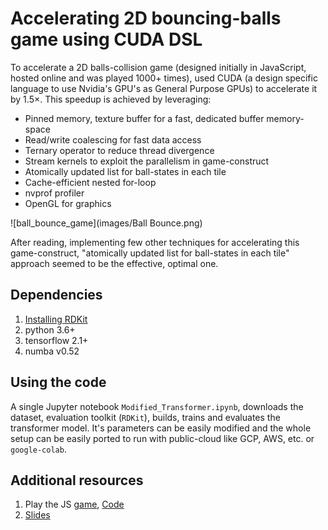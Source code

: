 # Accelerating 2D bouncing-balls game using CUDA DSL
To accelerate a 2D balls-collision game (designed initially in JavaScript, hosted online and was played 1000+ times), used CUDA (a design specific language to use Nvidia's GPU's as General Purpose GPUs) to accelerate it by 1.5×. This speedup is achieved by leveraging:
* Pinned memory, texture buffer for a fast, dedicated buffer memory-space
* Read/write coalescing for fast data access
* Ternary operator to reduce thread divergence
* Stream kernels to exploit the parallelism in game-construct
* Atomically updated list for ball-states in each tile
* Cache-efficient nested for-loop
* nvprof profiler
* OpenGL for graphics

![ball_bounce_game](images/Ball Bounce.png)

After reading, implementing few other techniques for accelerating this game-construct, "atomically updated list for ball-states in each tile" approach seemed to be the effective, optimal one.

## Dependencies
1. [Installing RDKit](https://www.rdkit.org/docs/GettingStartedInPython.html)
2. python 3.6+
3. tensorflow 2.1+
4. numba v0.52

## Using the code
A single Jupyter notebook `Modified_Transformer.ipynb`, downloads the dataset, evaluation toolkit (`RDKit`), builds, trains and evaluates the transformer model. It's parameters can be easily modified and the whole setup can be easily ported to run with public-cloud like GCP, AWS, etc. or `google-colab`.

## Additional resources
1. Play the JS [game](https://covidchaos.github.io/), [Code](https://github.com/sundar7D0/covid-chaos)
2. [Slides](https://docs.google.com/presentation/d/1SjBRra2Wo6VOd1nS5jwRlU2aCEokyeq-LyCCo21CvDQ/edit?usp=sharing)
